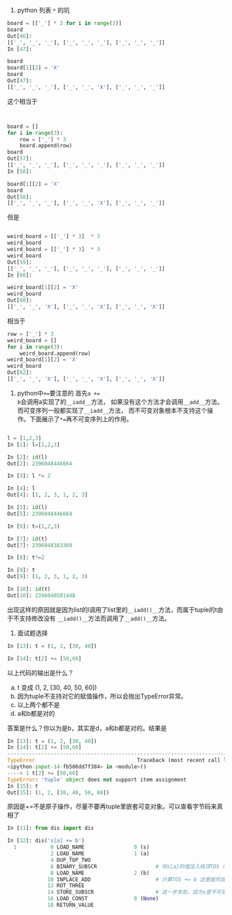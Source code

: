 1. python 列表 <code>*</code> 的坑
```python
board = [['_'] * 3 for i in range(3)]
board
Out[46]:
[['_', '_', '_'], ['_', '_', '_'], ['_', '_', '_']]
In [47]:

board
board[1][2] = 'X'
board
Out[47]:
[['_', '_', '_'], ['_', '_', 'X'], ['_', '_', '_']]
```
这个相当于
```python


board = []
for i in range(3):
    row = ['_'] * 3
    board.append(row)
board
Out[57]:
[['_', '_', '_'], ['_', '_', '_'], ['_', '_', '_']]
In [58]:

board[1][2] = 'X'
board
Out[58]:
[['_', '_', '_'], ['_', '_', 'X'], ['_', '_', '_']]
```
但是
```python

weird_board = [['_'] * 3]  * 3
weird_board
weird_board = [['_'] * 3]  * 3
weird_board
Out[59]:
[['_', '_', '_'], ['_', '_', '_'], ['_', '_', '_']]
In [60]:

weird_board[1][2] = 'X'
weird_board
Out[60]:
[['_', '_', 'X'], ['_', '_', 'X'], ['_', '_', 'X']]
```
相当于
```python
row = ['_'] * 3
weird_board = []
for i in range(3):
    weird_board.append(row)
weird_board[1][2] = 'X'
weird_board
Out[62]:
[['_', '_', 'X'], ['_', '_', 'X'], ['_', '_', 'X']]
```
1. python中<code>+=</code>要注意的 首先<code>a += b</code>会调用a实现了的<code>\_\_iadd\_\_</code>方法，
如果没有这个方法才会调用<code>\_\_add\_\_</code>方法。而可变序列一般都实现了<code>\_\_iadd\_\_</code>方法，
而不可变对象根本不支持这个操作。下面展示了<code>*=</code>再不可变序列上的作用。
```python

l = [1,2,3]
In [1]: l=[1,2,3]

In [2]: id(l)
Out[2]: 2396048446664

In [3]: l *= 2

In [4]: l
Out[4]: [1, 2, 3, 1, 2, 3]

In [5]: id(l)
Out[5]: 2396048446664

In [6]: t=(1,2,3)

In [7]: id(t)
Out[7]: 2396048383360

In [8]: t*=2

In [9]: t
Out[9]: (1, 2, 3, 1, 2, 3)

In [10]: id(t)
Out[10]: 2396048501448
```
出现这样的原因就是因为list的l调用了list里的<code>\_\_iadd()\_\_</code>方法，而属于tuple的t由于不支持修改没有
<code>\_\_iadd()\_\_</code>方法而调用了<code>\_\_add()\_\_</code>方法。
1. 面试题选择
```python
In [13]: t = (1, 2, [30, 40])

In [14]: t[2] += [50,60]
```
以上代码的输出是什么？

<ol type='a'>
<li >t 变成 (1, 2, [30, 40, 50, 60])</li>
<li> 因为tuple不支持对它的赋值操作，所以会抛出TypeError异常。</li>
<li>以上两个都不是</li>
<li>a和b都是对的</li>
</ol>
答案是什么？你以为是b，其实是d，a和b都是对的。结果是

```python
In [13]: t = (1, 2, [30, 40])
In [14]: t[2] += [50,60]
---------------------------------------------------------------------------
TypeError                                 Traceback (most recent call last)
<ipython-input-14-fb586dd7f384> in <module>()
----> 1 t[2] += [50,60]
TypeError: 'tuple' object does not support item assignment
In [15]: t
Out[15]: (1, 2, [30, 40, 50, 60])
```
原因是+=不是原子操作，尽量不要再tuple里嵌套可变对象。可以查看字节码来真相了
```python
In [11]: from dis import dis

In [12]: dis('s[a] += b')
  1           0 LOAD_NAME                0 (s)
              2 LOAD_NAME                1 (a)
              4 DUP_TOP_TWO
              6 BINARY_SUBSCR                   # 将s[a]的值压入栈顶TOS（Top of Stack)
              8 LOAD_NAME                2 (b)
             10 INPLACE_ADD                     # 计算TOS += b 这里能完成是因为TOS指向的是一个可变对象。
             12 ROT_THREE
             14 STORE_SUBSCR                    # 这一步失败，因为s是不可变元组
             16 LOAD_CONST               0 (None)
             18 RETURN_VALUE
```
